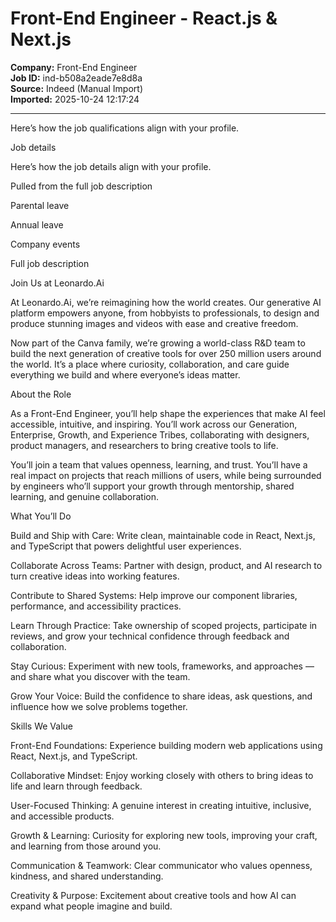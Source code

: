 # Front-End Engineer - React.js & Next.js

**Company:** Front-End Engineer  
**Job ID:** ind-b508a2eade7e8d8a  
**Source:** Indeed (Manual Import)  
**Imported:** 2025-10-24 12:17:24

---

Here’s how the job qualifications align with your profile.

Job details

Here’s how the job details align with your profile.

Pulled from the full job description

Parental leave

Annual leave

Company events

Full job description

Join Us at Leonardo.Ai

At Leonardo.Ai, we’re reimagining how the world creates. Our generative AI platform empowers anyone, from hobbyists to professionals, to design and produce stunning images and videos with ease and creative freedom.

Now part of the Canva family, we’re growing a world-class R&D team to build the next generation of creative tools for over 250 million users around the world. It’s a place where curiosity, collaboration, and care guide everything we build and where everyone’s ideas matter.

About the Role

As a Front-End Engineer, you’ll help shape the experiences that make AI feel accessible, intuitive, and inspiring. You’ll work across our Generation, Enterprise, Growth, and Experience Tribes, collaborating with designers, product managers, and researchers to bring creative tools to life.

You’ll join a team that values openness, learning, and trust. You’ll have a real impact on projects that reach millions of users, while being surrounded by engineers who’ll support your growth through mentorship, shared learning, and genuine collaboration.

What You’ll Do

Build and Ship with Care: Write clean, maintainable code in React, Next.js, and TypeScript that powers delightful user experiences.

Collaborate Across Teams: Partner with design, product, and AI research to turn creative ideas into working features.

Contribute to Shared Systems: Help improve our component libraries, performance, and accessibility practices.

Learn Through Practice: Take ownership of scoped projects, participate in reviews, and grow your technical confidence through feedback and collaboration.

Stay Curious: Experiment with new tools, frameworks, and approaches — and share what you discover with the team.

Grow Your Voice: Build the confidence to share ideas, ask questions, and influence how we solve problems together.

Skills We Value

Front-End Foundations: Experience building modern web applications using React, Next.js, and TypeScript.

Collaborative Mindset: Enjoy working closely with others to bring ideas to life and learn through feedback.

User-Focused Thinking: A genuine interest in creating intuitive, inclusive, and accessible products.

Growth & Learning: Curiosity for exploring new tools, improving your craft, and learning from those around you.

Communication & Teamwork: Clear communicator who values openness, kindness, and shared understanding.

Creativity & Purpose: Excitement about creative tools and how AI can expand what people imagine and build.

